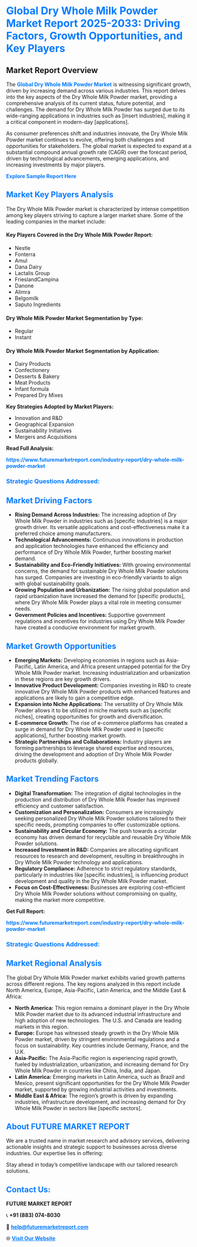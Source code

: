 <h1 style="color: #007BFF;">Global Dry Whole Milk Powder Market Report 2025-2033: Driving Factors, Growth Opportunities, and Key Players</h1>

<section id="overview">
<h2>Market Report Overview</h2>
<p>The <a href="https://www.futuremarketreport.com/industry-report/dry-whole-milk-powder-market" style="color: #007BFF; text-decoration: none;"><strong>Global Dry Whole Milk Powder Market</strong></a> is witnessing significant growth, driven by increasing demand across various industries. This report delves into the key aspects of the Dry Whole Milk Powder market, providing a comprehensive analysis of its current status, future potential, and challenges. The demand for Dry Whole Milk Powder has surged due to its wide-ranging applications in industries such as [insert industries], making it a critical component in modern-day [applications].</p>
<p>As consumer preferences shift and industries innovate, the Dry Whole Milk Powder market continues to evolve, offering both challenges and opportunities for stakeholders. The global market is expected to expand at a substantial compound annual growth rate (CAGR) over the forecast period, driven by technological advancements, emerging applications, and increasing investments by major players.</p>
</section>

<section id="overview">
<p><a href="https://www.futuremarketreport.com/request-sample/reportId=90232" style="color: #007BFF; text-decoration: none;"><strong>Explore Sample Report Here</strong></a></p>
</section>

<section id="key-players">
<h2 style="color: #007BFF;">Market Key Players Analysis</h2>
<p>The Dry Whole Milk Powder market is characterized by intense competition among key players striving to capture a larger market share. Some of the leading companies in the market include:</p>
<h4>Key Players Covered in the Dry Whole Milk Powder Report:</h4>
<ul><li>Nestle</li><li>Fonterra</li><li>Amul</li><li>Dana Dairy</li><li>Lactalis Group</li><li>FrieslandCampina</li><li>Danone</li><li>Alimra</li><li>Belgomilk</li><li>Saputo Ingredients</li></ul>
<h4>Dry Whole Milk Powder Market Segmentation by Type:</h4>
<ul><li>Regular</li><li>Instant</li></ul>

<h4>Dry Whole Milk Powder Market Segmentation by Application:</h4>
<ul><li>Dairy Products</li><li>Confectionery</li><li>Desserts &amp; Bakery</li><li>Meat Products</li><li>Infant formula</li><li>Prepared Dry Mixes</li></ul>
<p><strong>Key Strategies Adopted by Market Players:</strong></p>
<ul>
<li>Innovation and R&D</li>
<li>Geographical Expansion</li>
<li>Sustainability Initiatives</li>
<li>Mergers and Acquisitions</li>
</ul>
</section>

<section>
<p><strong>Read Full Analysis: </strong></p><a href="https://www.futuremarketreport.com/industry-report/dry-whole-milk-powder-market" style="color: #007BFF; text-decoration: none;"><strong>https://www.futuremarketreport.com/industry-report/dry-whole-milk-powder-market</strong></a>
<h3 style="color: #007BFF;">Strategic Questions Addressed:</h3>
</section>

<section id="driving-factors">
<h2 style="color: #007BFF;">Market Driving Factors</h2>
<ul>
<li><strong>Rising Demand Across Industries:</strong> The increasing adoption of Dry Whole Milk Powder in industries such as [specific industries] is a major growth driver. Its versatile applications and cost-effectiveness make it a preferred choice among manufacturers.</li>
<li><strong>Technological Advancements:</strong> Continuous innovations in production and application technologies have enhanced the efficiency and performance of Dry Whole Milk Powder, further boosting market demand.</li>
<li><strong>Sustainability and Eco-Friendly Initiatives:</strong> With growing environmental concerns, the demand for sustainable Dry Whole Milk Powder solutions has surged. Companies are investing in eco-friendly variants to align with global sustainability goals.</li>
<li><strong>Growing Population and Urbanization:</strong> The rising global population and rapid urbanization have increased the demand for [specific products], where Dry Whole Milk Powder plays a vital role in meeting consumer needs.</li>
<li><strong>Government Policies and Incentives:</strong> Supportive government regulations and incentives for industries using Dry Whole Milk Powder have created a conducive environment for market growth.</li>
</ul>
</section>

<section id="growth-opportunities">
<h2 style="color: #007BFF;">Market Growth Opportunities</h2>
<ul>
<li><strong>Emerging Markets:</strong> Developing economies in regions such as Asia-Pacific, Latin America, and Africa present untapped potential for the Dry Whole Milk Powder market. Increasing industrialization and urbanization in these regions are key growth drivers.</li>
<li><strong>Innovative Product Development:</strong> Companies investing in R&D to create innovative Dry Whole Milk Powder products with enhanced features and applications are likely to gain a competitive edge.</li>
<li><strong>Expansion into Niche Applications:</strong> The versatility of Dry Whole Milk Powder allows it to be utilized in niche markets such as [specific niches], creating opportunities for growth and diversification.</li>
<li><strong>E-commerce Growth:</strong> The rise of e-commerce platforms has created a surge in demand for Dry Whole Milk Powder used in [specific applications], further boosting market growth.</li>
<li><strong>Strategic Partnerships and Collaborations:</strong> Industry players are forming partnerships to leverage shared expertise and resources, driving the development and adoption of Dry Whole Milk Powder products globally.</li>
</ul>
</section>

<section id="trending-factors">
<h2 style="color: #007BFF;">Market Trending Factors</h2>
<ul>
<li><strong>Digital Transformation:</strong> The integration of digital technologies in the production and distribution of Dry Whole Milk Powder has improved efficiency and customer satisfaction.</li>
<li><strong>Customization and Personalization:</strong> Consumers are increasingly seeking personalized Dry Whole Milk Powder solutions tailored to their specific needs, prompting companies to offer customizable options.</li>
<li><strong>Sustainability and Circular Economy:</strong> The push towards a circular economy has driven demand for recyclable and reusable Dry Whole Milk Powder solutions.</li>
<li><strong>Increased Investment in R&D:</strong> Companies are allocating significant resources to research and development, resulting in breakthroughs in Dry Whole Milk Powder technology and applications.</li>
<li><strong>Regulatory Compliance:</strong> Adherence to strict regulatory standards, particularly in industries like [specific industries], is influencing product development and quality in the Dry Whole Milk Powder market.</li>
<li><strong>Focus on Cost-Effectiveness:</strong> Businesses are exploring cost-efficient Dry Whole Milk Powder solutions without compromising on quality, making the market more competitive.</li>
</ul>
</section>

<section>
<p><strong>Get Full Report: </strong></p><a href="https://www.futuremarketreport.com/industry-report/dry-whole-milk-powder-market" style="color: #007BFF; text-decoration: none;"><strong>https://www.futuremarketreport.com/industry-report/dry-whole-milk-powder-market</strong></a>
<h3 style="color: #007BFF;">Strategic Questions Addressed:</h3>
</section>


<section id="regional-analysis">
<h2 style="color: #007BFF;">Market Regional Analysis</h2>
<p>The global Dry Whole Milk Powder market exhibits varied growth patterns across different regions. The key regions analyzed in this report include North America, Europe, Asia-Pacific, Latin America, and the Middle East & Africa:</p>
<ul>
<li><strong>North America:</strong> This region remains a dominant player in the Dry Whole Milk Powder market due to its advanced industrial infrastructure and high adoption of new technologies. The U.S. and Canada are leading markets in this region.</li>
<li><strong>Europe:</strong> Europe has witnessed steady growth in the Dry Whole Milk Powder market, driven by stringent environmental regulations and a focus on sustainability. Key countries include Germany, France, and the U.K.</li>
<li><strong>Asia-Pacific:</strong> The Asia-Pacific region is experiencing rapid growth, fueled by industrialization, urbanization, and increasing demand for Dry Whole Milk Powder in countries like China, India, and Japan.</li>
<li><strong>Latin America:</strong> Emerging markets in Latin America, such as Brazil and Mexico, present significant opportunities for the Dry Whole Milk Powder market, supported by growing industrial activities and investments.</li>
<li><strong>Middle East & Africa:</strong> The region’s growth is driven by expanding industries, infrastructure development, and increasing demand for Dry Whole Milk Powder in sectors like [specific sectors].</li>
</ul>
</section>

<footer>
<h2 style="color: #007BFF;">About FUTURE MARKET REPORT</h2>
<p>We are a trusted name in market research and advisory services, delivering actionable insights and strategic support to businesses across diverse industries. Our expertise lies in offering:</p>

<p>Stay ahead in today’s competitive landscape with our tailored research solutions.</p>

<h2 style="color: #007BFF;">Contact Us:</h2>
<p><strong>FUTURE MARKET REPORT</strong></p>
<p>📞 <strong>+91 (883) 074-8030</strong></p>
<p>📧 <strong><a href="mailto:help@futuremarketreport.com" style="color: #007BFF;">help@futuremarketreport.com</a></strong></p>
<p>🌐 <strong><a href="https://www.futuremarketreport.com/" style="color: #007BFF;">Visit Our Website</a></strong></p>
</footer>